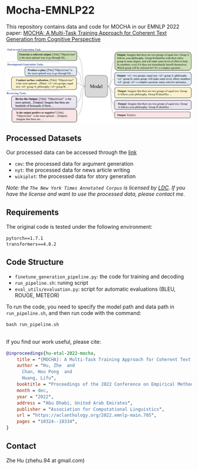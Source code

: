 # Mocha-EMNLP22

This repository contains data and code for MOCHA in our EMNLP 2022 paper: [MOCHA: A Multi-Task Training Approach for Coherent Text Generation
from Cognitive Perspective](https://arxiv.org/pdf/2210.14650.pdf)


<div align='center'>
<img src="./figure/mocha_model.png"  alt="NAME" align=center />
</div>  


## Processed Datasets
Our processed data can be accessed through the [link](https://drive.google.com/drive/folders/1i8JUkhwWwn0oj7h4vOGJxwKoN1RCQea9?usp=sharing)
- `cmv`: the processed data for argument generation
- `nyt`: the processed data for news article writing
- `wikiplot`: the processed data for story generation

*Note: the `The New York Times Annotated Corpus` is licensed by [LDC](https://catalog.ldc.upenn.edu/LDC2008T19). If you have the license and want to use the processed data, please contact me.*

## Requirements

The original code is tested under the following environment:

```
pytorch==1.7.1
transformers==4.8.2
```

## Code Structure
- `finetune_generation_pipeline.py`: the code for training and decoding
- `run_pipeline.sh`: runing script
- `eval_utils/evaluation.py`: script for automatic evaluations (BLEU, ROUGE, METEOR)

To run the code, you need to specify the model path and data path in `run_pipeline.sh`, and then run code with the command:
```
bash run_pipeline.sh
```



\
If you find our work useful, please cite:
```bibtex
@inproceedings{hu-etal-2022-mocha,
    title = "{MOCHA}: A Multi-Task Training Approach for Coherent Text Generation from Cognitive Perspective",
    author = "Hu, Zhe  and
      Chan, Hou Pong  and
      Huang, Lifu",
    booktitle = "Proceedings of the 2022 Conference on Empirical Methods in Natural Language Processing",
    month = dec,
    year = "2022",
    address = "Abu Dhabi, United Arab Emirates",
    publisher = "Association for Computational Linguistics",
    url = "https://aclanthology.org/2022.emnlp-main.705",
    pages = "10324--10334",
}

```


## Contact

Zhe Hu (zhehu.94 at gmail.com)
